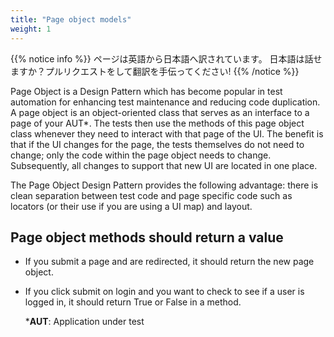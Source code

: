 ```yaml
---
title: "Page object models"
weight: 1
---
```


{{% notice info %}}
<i class="fas fa-language"></i> ページは英語から日本語へ訳されています。
日本語は話せますか？プルリクエストをして翻訳を手伝ってください!
{{% /notice %}}

Page Object is a Design Pattern which has become popular in test
automation for enhancing test maintenance and reducing code
duplication. A page object is an object-oriented class that serves as
an interface to a page of your AUT*. The tests then use the methods of
this page object class whenever they need to interact with that page
of the UI. The benefit is that if the UI changes for the page, the
tests themselves do not need to change; only the code within the page
object needs to change. Subsequently, all changes to support that new
UI are located in one place.

The Page Object Design Pattern provides the following advantage:
there is clean separation between test code and page specific code
such as locators (or their use if you are using a UI map) and layout.


## Page object methods should return a value

* If you submit a page and are redirected,
  it should return the new page object.
* If you click submit on login
  and you want to check to see if a user is logged in,
  it should return True or False in a method.
  

  ***AUT**: Application under test

